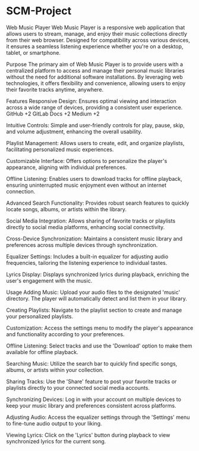 # SCM-Project

Web Music Player
Web Music Player is a responsive web application that allows users to stream, manage, and enjoy their music collections directly from their web browser. Designed for compatibility across various devices, it ensures a seamless listening experience whether you're on a desktop, tablet, or smartphone.​

Purpose
The primary aim of Web Music Player is to provide users with a centralized platform to access and manage their personal music libraries without the need for additional software installations. By leveraging web technologies, it offers flexibility and convenience, allowing users to enjoy their favorite tracks anytime, anywhere.​

Features
Responsive Design: Ensures optimal viewing and interaction across a wide range of devices, providing a consistent user experience.​
GitHub
+2
GitLab Docs
+2
Medium
+2

Intuitive Controls: Simple and user-friendly controls for play, pause, skip, and volume adjustment, enhancing the overall usability.​

Playlist Management: Allows users to create, edit, and organize playlists, facilitating personalized music experiences.​

Customizable Interface: Offers options to personalize the player's appearance, aligning with individual preferences.​

Offline Listening: Enables users to download tracks for offline playback, ensuring uninterrupted music enjoyment even without an internet connection.​

Advanced Search Functionality: Provides robust search features to quickly locate songs, albums, or artists within the library.​

Social Media Integration: Allows sharing of favorite tracks or playlists directly to social media platforms, enhancing social connectivity.​

Cross-Device Synchronization: Maintains a consistent music library and preferences across multiple devices through synchronization.​

Equalizer Settings: Includes a built-in equalizer for adjusting audio frequencies, tailoring the listening experience to individual tastes.​

Lyrics Display: Displays synchronized lyrics during playback, enriching the user's engagement with the music.​

Usage
Adding Music: Upload your audio files to the designated 'music' directory. The player will automatically detect and list them in your library.​

Creating Playlists: Navigate to the playlist section to create and manage your personalized playlists.​

Customization: Access the settings menu to modify the player's appearance and functionality according to your preferences.​

Offline Listening: Select tracks and use the 'Download' option to make them available for offline playback.​

Searching Music: Utilize the search bar to quickly find specific songs, albums, or artists within your collection.​

Sharing Tracks: Use the 'Share' feature to post your favorite tracks or playlists directly to your connected social media accounts.​

Synchronizing Devices: Log in with your account on multiple devices to keep your music library and preferences consistent across platforms.​

Adjusting Audio: Access the equalizer settings through the 'Settings' menu to fine-tune audio output to your liking.​

Viewing Lyrics: Click on the 'Lyrics' button during playback to view synchronized lyrics for the current song.

